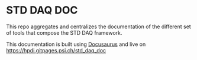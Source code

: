 
# STD DAQ DOC

This repo aggregates and centralizes the documentation of the different set of tools that compose the STD DAQ framework. 

This documentation is built using [Docusaurus](https://docusaurus.io/) and live on https://hpdi.gitpages.psi.ch/std_daq_doc

